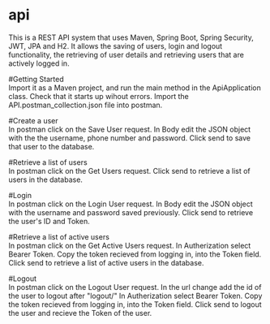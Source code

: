 # api
This is a REST API system that uses Maven, Spring Boot, Spring Security, JWT, JPA and H2.
It allows the saving of users, login and logout functionality, the retrieving of user details and retrieving users that are actively logged in. 
  
#Getting Started  
Import it as a Maven project, and run the main method in the ApiApplication class.
Check that it starts up wihout errors.
Import the API.postman_collection.json file into postman.
  
#Create a user  
In postman click on the Save User request.
In Body edit the JSON object with the the username, phone number and password.
Click send to save that user to the database.
  
#Retrieve a list of users  
In postman click on the Get Users request.
Click send to retrieve a list of users in the database.
  
#Login  
In postman click on the Login User request.
In Body edit the JSON object with the username and password saved previously.
Click send to retrieve the user's ID and Token.
  
#Retrieve a list of active users  
In postman click on the Get Active Users request.
In Autherization select Bearer Token.
Copy the token recieved from logging in, into the Token field.
Click send to retrieve a list of active users in the database.
  
#Logout  
In postman click on the Logout User request.
In the url change add the id of the user to logout after "logout/"
In Autherization select Bearer Token.
Copy the token recieved from logging in, into the Token field.
Click send to logout the user and recieve the Token of the user.

